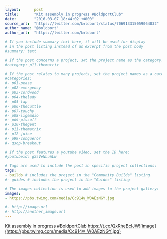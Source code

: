 ```yaml
---
layout:      post
title:       "Kit assembly in progress #BoldportClub"
date:        "2016-03-07 18:44:02 +0000"
source_url:  "https://twitter.com/boldport/status/706913315059064832"
author_name: "@boldport"
author_url:  "https://twitter.com/boldport"

# If you include summary text here, it will be used for display
# in the post listing instead of an excerpt from the post body
#summary: text

# If the post concerns a project, set the project name as the category:
#category: p11-thematrix

# If the post relates to many projects, set the project names as a categories array:
#categories:
#- p01-pease
#- p02-emergency
#- p03-cordwood
#- p04-thelady
#- p05-tap
#- p06-thecuttle
#- p07-touchy
#- p08-ligemdio
#- p09-pissoff
#- p10-thegent
#- p11-thematrix
#- p12-juice
#- p99-conqueror
#- qsop-breakout

# If the post features a youtube video, set the ID here:
#youtubeid: gXsVeNLuWLw

# Tags are used to include the post in specific project collections:
tags:
- builds # includes the project in the "Community Builds" listing
#- guides # includes the project in the "Guides" listing

# The images collection is used to add images to the project gallery:
images:
- https://pbs.twimg.com/media/Cc914w_W0AEzNGY.jpg

#- http://image.url
#- http://another_image.url
---
```


Kit assembly in progress #BoldportClub https://t.co/QxRheBcIJW![image](https://pbs.twimg.com/media/Cc914w_W0AEzNGY.jpg)


